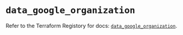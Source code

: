 # `data_google_organization`

Refer to the Terraform Registory for docs: [`data_google_organization`](https://registry.terraform.io/providers/hashicorp/google-beta/5.21.0/docs/data-sources/google_organization).
